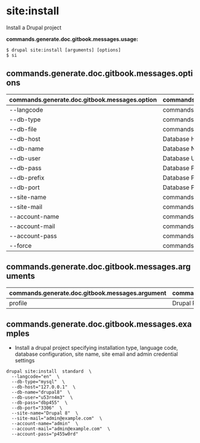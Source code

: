 # site:install
Install a Drupal project

**commands.generate.doc.gitbook.messages.usage:**
```
$ drupal site:install [arguments] [options]
$ si
```

## commands.generate.doc.gitbook.messages.options
commands.generate.doc.gitbook.messages.option | commands.generate.doc.gitbook.messages.details
-------|-------------
--langcode | commands.site.install.options.langcode
--db-type | commands.site.install.options.db-type
--db-file | commands.site.install.options.db-file
--db-host | Database Host
--db-name | Database Name
--db-user | Database User
--db-pass | Database Pass
--db-prefix | Database Prefix
--db-port | Database Port
--site-name | commands.site.install.options.site-name
--site-mail | commands.site.install.options.site-mail
--account-name | commands.site.install.options.account-name
--account-mail | commands.site.install.options.account-mail
--account-pass | commands.site.install.options.account-pass
--force | commands.site.install.options.force

## commands.generate.doc.gitbook.messages.arguments
commands.generate.doc.gitbook.messages.argument | commands.generate.doc.gitbook.messages.details
---------|-------------
profile | Drupal Profile to be installed

## commands.generate.doc.gitbook.messages.examples
* Install a drupal project specifying installation type, language code, database configuration, site name, site email and admin credential settings
```
drupal site:install  standard  \
  --langcode="en"  \
  --db-type="mysql"  \
  --db-host="127.0.0.1"  \
  --db-name="drupal8"  \
  --db-user="u53rn4m3"  \
  --db-pass="dbp455"  \
  --db-port="3306"  \
  --site-name="Drupal 8"  \
  --site-mail="admin@example.com"  \
  --account-name="admin"  \
  --account-mail="admin@example.com"  \
  --account-pass="p455w0rd"
```
